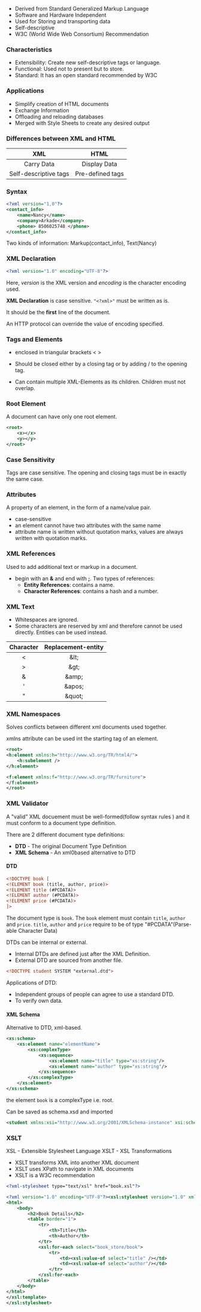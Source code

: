 - Derived from Standard Generalized Markup Language
- Software and Hardware Independent
- Used for Storing and transporting data
- Self-descriptive
- W3C (World Wide Web Consortium) Recommendation

### Characteristics
- Extensibility: Create new self-descriptive tags or language.
- Functional: Used not to present but to store.
- Standard: It has an open standard recommended by W3C

### Applications

- Simplify creation of HTML documents
- Exchange Information
- Offloading and reloading databases
- Merged with Style Sheets to create any desired output

### Differences between XML and HTML

| XML           | HTML          |
| :-------------: | :-------------: |
| Carry Data    | Display Data  |
| Self-descriptive tags | Pre-defined tags |

### Syntax
```xml
<?xml version="1,0"?>
<contact_info>
    <name>Nancy</name>
    <company>Arkade</company>
    <phone> 8506025748 </phone>
</contact_info>
```
Two kinds of information: Markup(contact_info), Text(Nancy)

### XML Declaration

```xml
<?xml version="1.0" encoding="UTF-8"?>
```

Here, *version* is the XML version and *encoding* is the character encoding used.

__XML Declaration__ is case sensitive. ``` "<?xml>" ``` must  be written as is.

It should be the __first__ line of the document.

An HTTP protocol can override the value of encoding specified.

### Tags and Elements

- enclosed in triangular brackets < >
- Should be closed either by a closing tag or by adding / to the opening tag.

- Can contain multiple XML-Elements as its children. Children must not overlap.

### Root Element

A document can have only one root element. 
```xml
<root> 
    <x></x>
    <y></y>
</root>
```

### Case Sensitivity

Tags are case sensitive. The opening and closing tags must be in exactly the same case.

### Attributes

A property of an element, in the form of a name/value pair.

- case-sensitive
- an element cannot have two attributes with the same name
- attribute name is written without quotation marks, values are always written with quotation marks.

### XML References

Used to add additional text or markup in a document. 

- begin with an **&** and end with **;**. Two types of references:
    - **Entity References**: contains a name.
    - **Character References**: contains a hash and a number.

### XML Text

- Whitespaces are ignored.
- Some characters are reserved by xml and therefore cannot be used directly. Entities can be used instead.

| Character | Replacement-entity |
|:---------:|:------------------:|
| < | \&lt; |
| > | \&gt; |
| & | \&amp; |
| ' | \&apos; |
| " | \&quot; |

### XML Namespaces

Solves conflicts between different xml documents used together.

xmlns attribute can be used int the starting tag of an element.

```xml
<root> 
<h:element xmlns:h="http://www.w3.org/TR/html4/">
    <h:subelement />
</h:element>

<f:element xmlns:f="http://www.w3.org/TR/furniture">
</f:element>
</root>
```

### XML Validator

A "valid" XML docuement must be well-formed(follow syntax rules ) and it must conform to a document type definition.

There are 2 different document type definitions:
- **DTD** - The original Document Type Definition
- **XML Schema** - An xml0based alternative to DTD 

#### DTD

```xml
<!DOCTYPE book [
<!ELEMENT book (title, author, price)>
<!ELEMENT title (#PCDATA)>
<!ELEMENT author (#PCDATA)>
<!ELEMENT price (#PCDATA)> 
]>
```

The document type is ``` book ```.
The ``` book ``` element must contain ``` title ```, ```author``` and ```price```.
```title```, ```author``` and ```price``` require to be of type "#PCDATA"(Parse-able Character Data)

DTDs can be internal or external.

- Internal DTDs are defined just after the XML Definition.
- External DTD are sourced from another file.

```xml
<!DOCTYPE student SYSTEM "external.dtd">
```

Applications of DTD:
- Independent groups of people can agree to use a standard DTD.
- To verify own data.

#### XML Schema

Alternative to DTD, xml-based.

```xml
<xs:schema>
    <xs:element name="elementName">
        <xs:complexType>
            <xs:sequence>
                <xs:element name="title" type="xs:string"/>
                <xs:element name="author" type="xs:string"/>
            </xs:sequence>
        </xs:complexType>
    </xs:element>
</xs:schema>
```

the element ```book``` is a complexType i.e. root.

Can be saved as schema.xsd and imported

```xml 
<student xmlns:xsi="http://www.w3.org/2001/XMLSchema-instance" xsi:schemaLocation="http://www.w3schools.com student.xsd"> 
```

### XSLT

XSL - Extensible Stylesheet Language
XSLT - XSL Transformations

- XSLT transforms XML into another XML document
- XSLT uses XPath to navigate in XML documents
- XSLT is a W3C recommendation

```xml
<?xml-stylesheet type="text/xsl" href="book.xsl"?>
```

```xml
<?xml version="1.0" encoding="UTF-8"?><xsl:stylesheet version="1.0" xmlns:xls="http://www.w3.org/1999/XSL/Transform"><xsl:template match="/">
<html>
    <body>
        <h2>Book Details</h2>
        <table border="1">
            <tr>
                <th>Title</th>
                <th>Author</th>
            </tr>
            <xsl:for-each select="book_store/book">
                <tr>
                    <td><xsl:value-of select="title" /></td>
                    <td><xsl:value-of select="author"/></td>
                </tr>
            </xsl:for-each>
        </table>
    </body>
</html>
</xsl:template>
</xsl:stylesheet>
```

